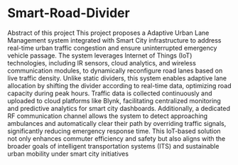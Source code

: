 # Smart-Road-Divider
Abstract of this project 
This project proposes a Adaptive Urban Lane Management system integrated with Smart City infrastructure to address real-time urban traffic congestion and ensure uninterrupted emergency vehicle passage. The system leverages Internet of Things (IoT) technologies, including IR sensors, cloud analytics, and wireless communication modules, to dynamically reconfigure road lanes based on live traffic density. Unlike static dividers, this system enables adaptive lane allocation by shifting the divider according to real-time data, optimizing road capacity during peak hours. Traffic data is collected continuously and uploaded to cloud platforms like Blynk, facilitating centralized monitoring and predictive analytics for smart city dashboards. Additionally, a dedicated RF communication channel allows the system to detect approaching ambulances and automatically clear their path by overriding traffic signals, significantly reducing emergency response time. This IoT-based solution not only enhances commuter efficiency and safety but also aligns with the broader goals of intelligent transportation systems (ITS) and sustainable urban mobility under smart city initiatives
